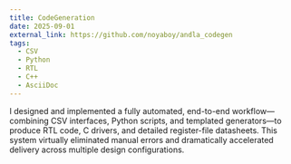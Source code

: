 ```yaml
---
title: CodeGeneration
date: 2025-09-01
external_link: https://github.com/noyaboy/andla_codegen
tags:
  - CSV
  - Python
  - RTL
  - C++
  - AsciiDoc
---
```


I designed and implemented a fully automated, end-to-end workflow—combining CSV interfaces, Python scripts, and templated generators—to produce RTL code, C drivers, and detailed register-file datasheets. This system virtually eliminated manual errors and dramatically accelerated delivery across multiple design configurations.

<!--more-->
